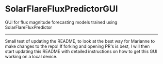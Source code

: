 # SolarFlareFluxPredictorGUI
GUI for flux magnitude forecasting models trained using SolarFlareFluxPredictor

--- 
Small test of updating the README, to look at the best way for Marianne to make changes to the repo! If forking and opening PR's is best, I will then start updating this README with detailed instructions on how to get this GUI working on a local device. 
